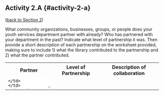 ## Activity 2.A {#activity-2-a}

([back to Section 2](../2_what_is_a_community_partnership/24_section_2_activities.md))

What community organizations, businesses, groups, or people does your youth services department partner with already? Who has partnered with your department in the past? Indicate what level of partnership it was. Then provide a short description of each partnership on the worksheet provided, making sure to include 1) what the library contributed to the partnership and 2) what the partner contributed.

<table><tr>
<th colspan="1">Partner</th>
<th colspan="1">Level of Partnership</th>
<th colspan="1">Description of collaboration</th>
</tr>
<tr>
<td rowspan="4"><textarea style="width: 100%; border: none;"/></td>
</td>
<td></td>
<td rowspan="4"><textarea style="width: 100%; border: none;"/></td>
</tr>
<tr>
<td rowspan="4"><textarea style="width: 100%; border: none;"/></td>
</tr>
<tr>
<td rowspan="4"><textarea style="width: 100%; border: none;"/></td>
</tr>
<tr>
<td rowspan="4"><textarea style="width: 100%; border: none;"/></td>
</tr>
<tr>
<td rowspan="4"><textarea style="width: 100%; border: none;"/></td>
</tr>
<tr>
<td rowspan="4"><textarea style="width: 100%; border: none;"/></td>
</tr>


</table>